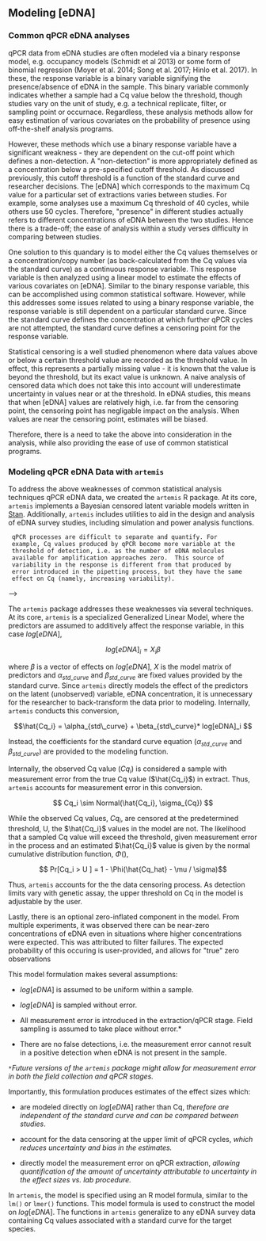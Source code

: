 ## Modeling [eDNA]

<!-- adapted from vignette -->

### Common qPCR eDNA analyses

qPCR data from eDNA studies are often modeled via a binary response
model, e.g. occupancy models (Schmidt et al 2013) or some form of
binomial regression (Moyer et al. 2014; Song et al. 2017; Hinlo et
al. 2017). In these, the response variable is a binary variable
signifying the presence/absence of eDNA in the sample. This binary
variable commonly indicates whether a sample had a Cq value below the
threshold, though studies vary on the unit of study, e.g. a technical
replicate, filter, or sampling point or occurnace. Regardless, these
analysis methods allow for easy estimation of various covariates on
the probability of presence using off-the-shelf analysis programs. 

However, these methods which use a binary response variable have a
significant weakness - they are dependent on the cut-off point which
defines a non-detection. A "non-detection" is more appropriately
defined as a concentration below a pre-specified cutoff threshold.  As
discussed previously, this cutoff threshold is a function of the
standard curve and researcher decisions. The [eDNA] which corresponds
to the maximum Cq value for a particular set of extractions varies
between studies.  For example, some analyses use a maximum Cq
threshold of 40 cycles, while others use 50 cycles. Therefore,
"presence" in different studies actually refers to different
concentrations of eDNA between the two studies. Hence there is a
trade-off; the ease of analysis within a study verses difficulty in
comparing between studies.

One solution to this quandary is to model either the Cq values
themselves or a concentration/copy number (as back-calculated from the
Cq values via the standard curve) as a continuous response variable.
This response variable is then analyzed using a linear model to
estimate the effects of various covariates on [eDNA].  Similar to the
binary response variable, this can be accomplished using common
statistical software. However, while this addresses some issues
related to using a binary response variable, the response variable is
still dependent on a particular standard curve. Since the standard
curve defines the concentration at which further qPCR cycles are not
attempted, the standard curve defines a censoring point for the
response variable.

Statistical censoring is a well studied phenomenon where data values
above or below a certain threshold value are recorded as the threshold
value. In effect, this represents a partially missing value - it is
known that the value is beyond the threshold, but its exact value is
unknown. A naive analysis of censored data which does not take this
into account will underestimate uncertainty in values near or at the
threshold. In eDNA studies, this means that when [eDNA] values are
relatively high, i.e. far from the censoring point, the censoring
point has negligable impact on the analysis. When values are near the
censoring point, estimates will be biased. 

Therefore, there is a need to take the above into consideration in the
analysis, while also providing the ease of use of common statistical
programs. 

### Modeling qPCR eDNA Data with `artemis`

To address the above weaknesses of common statistical analysis
techniques qPCR eDNA data, we created the `artemis` R package. At its
core, `artemis` implements a Bayesian censored latent variable models
written in [Stan](mc-stan.org).  Additionally, `artemis` includes
utilities to aid in the design and analysis of eDNA survey studies,
including simulation and power analysis functions. 

  <!-- 
  3. The potential sources of measurement error in the extraction and -->
     qPCR processes are difficult to separate and quantify. For
     example, Cq values produced by qPCR become more variable at the
     threshold of detection, i.e. as the number of eDNA molecules
     available for amplification approaches zero.  This source of
     variability in the response is different from that produced by
     error introduced in the pipetting process, but they have the same
     effect on Cq (namely, increasing variability).
-->

The `artemis` package addresses these weaknesses via several
techniques. At its core, `artemis` is a specialized Generalized Linear
Model, where the predictors are assumed to additively affect the
response variable, in this case $log[eDNA]$, 

$$ log[eDNA]_{i} = X_{i} \beta $$ 

where $\beta$ is a vector of effects on $log[eDNA]$, $X$ is the model
matrix of predictors and $\alpha_{std\_curve}$ and
$\beta_{std\_curve}$ are fixed values provided by the standard curve.
Since `artemis` directly models the
effect of the predictors on the latent (unobserved) variable, eDNA
concentration, it is unnecessary for the researcher to
back-transform the data prior to modeling. Internally, `artemis`
conducts this conversion, 

$$\hat{Cq_i} = \alpha_{std\_curve} + \beta_{std\_curve}* log[eDNA]_i  $$

Instead, the coefficients for the standard curve equation
($\alpha_{std\_curve}$ and $\beta_{std\_curve}$) are provided to the
modeling function.


Internally, the observed Cq value ($Cq_i$) is considered a sample with
measurement error from the true Cq value ($\hat{Cq_i}$) in
extract. Thus, `artemis` accounts for measurement error in this
conversion. 

$$ Cq_i \sim Normal(\hat{Cq_i}, \sigma_{Cq}) $$

While the observed Cq values, $Cq_i$, are censored at the
predetermined threshold, U, the $\hat{Cq_i}$ values in the model are
not. The likelihood that a sampled Cq value will exceed the threshold,
given measurement error in the process and an estimated $\hat{Cq_i}$
value is given by the normal cumulative distribution function,
$\Phi()$,

$$ Pr[Cq_i > U ] = 1 - \Phi(\hat{Cq_hat} - \mu / \sigma)$$

Thus, `artemis` accounts for the the data censoring process. As
detection limits vary with genetic assay, the upper threshold on Cq in
the model is adjustable by the user. 

Lastly, there is an optional zero-inflated component in the model. From
multiple experiments, it was observed there can be near-zero
concentrations of eDNA even in situations where higher concentrations
were expected. This was attributed to filter failures. The expected
probability of this occuring is user-provided, and allows for "true"
zero observations
   
This model formulation makes several assumptions:
 
  - $log[eDNA]$ is assumed to be uniform within a sample.
  
  - $log[eDNA]$ is sampled without error.
  
  - All measurement error is introduced in the extraction/qPCR
    stage. Field sampling is assumed to take place without error.*
	
  - There are no false detections, i.e. the measurement error cannot
    result in a positive detection when eDNA is not present in the
    sample. 


*`*`Future versions of the `artemis` package might allow for measurement
error in both the field collection and qPCR stages.*

Importantly, this formulation produces estimates of the effect sizes
which:

  - are modeled directly on $log[eDNA]$ rather than Cq, *therefore are independent
	of the standard curve and can be compared between studies*.
  
  - account for the data censoring at the upper limit of qPCR
    cycles, *which reduces uncertainty and bias in the estimates.*
	
  - directly model the measurement error on qPCR extraction, *allowing
    quantification of the amount of uncertainty attributable to
    uncertainty in the effect sizes vs. lab procedure.*

In `artemis`, the model is specified using an R model formula, similar
to the `lm()` or `lmer()` functions. This model formula is used to
construct the model on $log[eDNA]$. The functions in `artemis`
generalize to any eDNA survey data containing Cq values associated
with a standard curve for the target species.
